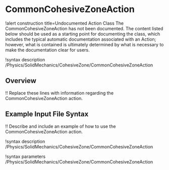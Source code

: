 # CommonCohesiveZoneAction

!alert construction title=Undocumented Action Class
The CommonCohesiveZoneAction has not been documented. The content listed below should be used as a starting point for
documenting the class, which includes the typical automatic documentation associated with an Action;
however, what is contained is ultimately determined by what is necessary to make the documentation
clear for users.

!syntax description /Physics/SolidMechanics/CohesiveZone/CommonCohesiveZoneAction

## Overview

!! Replace these lines with information regarding the CommonCohesiveZoneAction action.

## Example Input File Syntax

!! Describe and include an example of how to use the CommonCohesiveZoneAction action.

!syntax description /Physics/SolidMechanics/CohesiveZone/CommonCohesiveZoneAction

!syntax parameters /Physics/SolidMechanics/CohesiveZone/CommonCohesiveZoneAction
